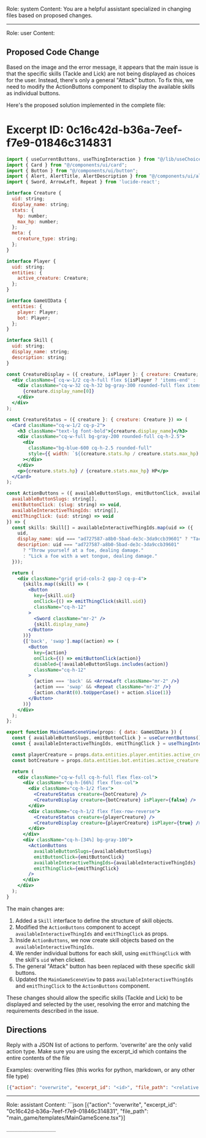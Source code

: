 Role: system
Content: You are a helpful assistant specialized in changing files based on proposed changes.
__________________
Role: user
Content: 
## Proposed Code Change
Based on the image and the error message, it appears that the main issue is that the specific skills (Tackle and Lick) are not being displayed as choices for the user. Instead, there's only a general "Attack" button. To fix this, we need to modify the ActionButtons component to display the available skills as individual buttons.

Here's the proposed solution implemented in the complete file:

# Excerpt ID: 0c16c42d-b36a-7eef-f7e9-01846c314831
```jsx main_game/templates/MainGameScene.tsx
import { useCurrentButtons, useThingInteraction } from "@/lib/useChoices.ts";
import { Card } from "@/components/ui/card";
import { Button } from "@/components/ui/button";
import { Alert, AlertTitle, AlertDescription } from "@/components/ui/alert";
import { Sword, ArrowLeft, Repeat } from 'lucide-react';

interface Creature {
  uid: string;
  display_name: string;
  stats: {
    hp: number;
    max_hp: number;
  };
  meta: {
    creature_type: string;
  };
}

interface Player {
  uid: string;
  entities: {
    active_creature: Creature;
  };
}

interface GameUIData {
  entities: {
    player: Player;
    bot: Player;
  };
}

interface Skill {
  uid: string;
  display_name: string;
  description: string;
}

const CreatureDisplay = ({ creature, isPlayer }: { creature: Creature; isPlayer: boolean }) => (
  <div className={`cq-w-1/2 cq-h-full flex ${isPlayer ? 'items-end' : 'items-start'} justify-center`}>
    <div className="cq-w-32 cq-h-32 bg-gray-300 rounded-full flex items-center justify-center">
      {creature.display_name[0]}
    </div>
  </div>
);

const CreatureStatus = ({ creature }: { creature: Creature }) => (
  <Card className="cq-w-1/2 cq-p-2">
    <h3 className="text-lg font-bold">{creature.display_name}</h3>
    <div className="cq-w-full bg-gray-200 rounded-full cq-h-2.5">
      <div
        className="bg-blue-600 cq-h-2.5 rounded-full"
        style={{ width: `${(creature.stats.hp / creature.stats.max_hp) * 100}%` }}
      ></div>
    </div>
    <p>{creature.stats.hp} / {creature.stats.max_hp} HP</p>
  </Card>
);

const ActionButtons = ({ availableButtonSlugs, emitButtonClick, availableInteractiveThingIds, emitThingClick }: { 
  availableButtonSlugs: string[], 
  emitButtonClick: (slug: string) => void,
  availableInteractiveThingIds: string[],
  emitThingClick: (uid: string) => void
}) => {
  const skills: Skill[] = availableInteractiveThingIds.map(uid => ({
    uid,
    display_name: uid === "ad727587-a8b0-5bad-de3c-3da9ccb39601" ? "Tackle" : "Lick",
    description: uid === "ad727587-a8b0-5bad-de3c-3da9ccb39601" 
      ? "Throw yourself at a foe, dealing damage." 
      : "Lick a foe with a wet tongue, dealing damage."
  }));

  return (
    <div className="grid grid-cols-2 gap-2 cq-p-4">
      {skills.map((skill) => (
        <Button
          key={skill.uid}
          onClick={() => emitThingClick(skill.uid)}
          className="cq-h-12"
        >
          <Sword className="mr-2" />
          {skill.display_name}
        </Button>
      ))}
      {['back', 'swap'].map((action) => (
        <Button
          key={action}
          onClick={() => emitButtonClick(action)}
          disabled={!availableButtonSlugs.includes(action)}
          className="cq-h-12"
        >
          {action === 'back' && <ArrowLeft className="mr-2" />}
          {action === 'swap' && <Repeat className="mr-2" />}
          {action.charAt(0).toUpperCase() + action.slice(1)}
        </Button>
      ))}
    </div>
  );
};

export function MainGameSceneView(props: { data: GameUIData }) {
  const { availableButtonSlugs, emitButtonClick } = useCurrentButtons();
  const { availableInteractiveThingIds, emitThingClick } = useThingInteraction();

  const playerCreature = props.data.entities.player.entities.active_creature;
  const botCreature = props.data.entities.bot.entities.active_creature;

  return (
    <div className="cq-w-full cq-h-full flex flex-col">
      <div className="cq-h-[66%] flex flex-col">
        <div className="cq-h-1/2 flex">
          <CreatureStatus creature={botCreature} />
          <CreatureDisplay creature={botCreature} isPlayer={false} />
        </div>
        <div className="cq-h-1/2 flex flex-row-reverse">
          <CreatureStatus creature={playerCreature} />
          <CreatureDisplay creature={playerCreature} isPlayer={true} />
        </div>
      </div>
      <div className="cq-h-[34%] bg-gray-100">
        <ActionButtons
          availableButtonSlugs={availableButtonSlugs}
          emitButtonClick={emitButtonClick}
          availableInteractiveThingIds={availableInteractiveThingIds}
          emitThingClick={emitThingClick}
        />
      </div>
    </div>
  );
}
```

The main changes are:

1. Added a `Skill` interface to define the structure of skill objects.
2. Modified the `ActionButtons` component to accept `availableInteractiveThingIds` and `emitThingClick` as props.
3. Inside `ActionButtons`, we now create skill objects based on the `availableInteractiveThingIds`.
4. We render individual buttons for each skill, using `emitThingClick` with the skill's `uid` when clicked.
5. The general "Attack" button has been replaced with these specific skill buttons.
6. Updated the `MainGameSceneView` to pass `availableInteractiveThingIds` and `emitThingClick` to the `ActionButtons` component.

These changes should allow the specific skills (Tackle and Lick) to be displayed and selected by the user, resolving the error and matching the requirements described in the issue.

## Directions
Reply with a JSON list of actions to perform. 'overwrite' are the only valid action type. 
Make sure you are using the excerpt_id which contains the entire contents of the file

Examples:
overwriting files (this works for python, markdown, or any other file type)
```json output_example1
[{"action": "overwrite", "excerpt_id": "<id>", "file_path": "<relative file path>"}]
```

__________________
Role: assistant
Content: ```json
[{"action": "overwrite", "excerpt_id": "0c16c42d-b36a-7eef-f7e9-01846c314831", "file_path": "main_game/templates/MainGameScene.tsx"}]
```
__________________
